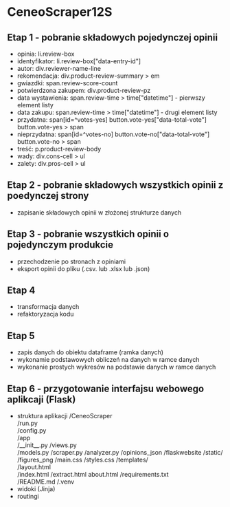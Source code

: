 # CeneoScraper12S
## Etap 1 - pobranie składowych pojedynczej opinii
- opinia: li.review-box
- identyfikator: li.review-box["data-entry-id"]
- autor: div.reviewer-name-line
- rekomendacja: div.product-review-summary > em
- gwiazdki: span.review-score-count
- potwierdzona zakupem: div.product-review-pz
- data wystawienia: span.review-time > time["datetime"] - pierwszy element listy
- data zakupu: span.review-time > time["datetime"] - drugi element listy
- przydatna: span[id=^votes-yes]
             button.vote-yes["data-total-vote"]
             button.vote-yes > span
- nieprzydatna: span[id=^votes-no]
                button.vote-no["data-total-vote"]
                button.vote-no > span
- treść: p.product-review-body
- wady: div.cons-cell > ul
- zalety: div.pros-cell > ul
## Etap 2 - pobranie składowych wszystkich opinii z poedynczej strony
- zapisanie składowych opinii w złożonej strukturze danych
## Etap 3 - pobranie wszystkich opinii o pojedynczym produkcie
- przechodzenie po stronach z opiniami
- eksport opinii do pliku (.csv. lub .xlsx lub .json)
## Etap 4
- transformacja danych
- refaktoryzacja kodu
## Etap 5
- zapis danych do obiektu dataframe (ramka danych)
- wykonamie podstawowych obliczeń na danych w ramce danych
- wykonanie prostych wykresów na podstawie danych w ramce danych
## Etap 6 - przygotowanie interfajsu webowego aplikcaji (Flask)
- struktura aplikacji
    /CeneoScraper  
        /run.py  
        /config.py  
        /app  
            /\_\_init\_\_.py
            /views.py  
            /models.py 
            /scraper.py
            /analyzer.py 
            /opinions_json
            /flaskwebsite
            /static/  
                /figures_png
                /main.css
                /styles.css
            /templates/  
                /layout.html  
                /index.html
                /extract.html
                about.html
        /requirements.txt  
        /README.md
        /.venv
- widoki (Jinja)
- routingi